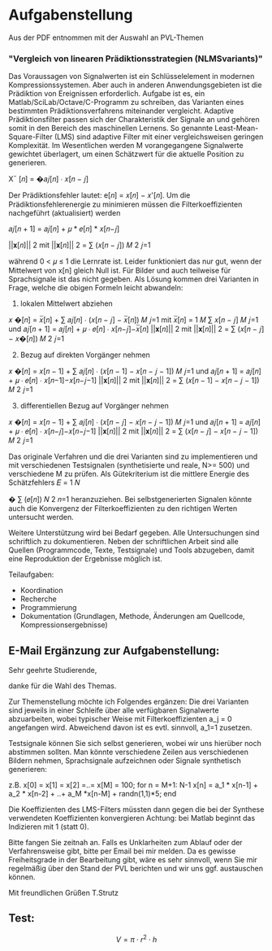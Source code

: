 # Aufgabenstellung

Aus der PDF entnommen mit der Auswahl an PVL-Themen

### "Vergleich von linearen Prädiktionsstrategien (NLMSvariants)"

Das Voraussagen von Signalwerten ist ein Schlüsselelement in modernen Kompressionssystemen.
Aber auch in anderen Anwendungsgebieten ist die Prädiktion von Ereignissen erforderlich.
Aufgabe ist es, ein Matlab/SciLab/Octave/C-Programm zu schreiben, das Varianten eines bestimmten
Prädiktionsverfahrens miteinander vergleicht.
Adaptive Prädiktionsfilter passen sich der Charakteristik der Signale an und gehören somit in den
Bereich des maschinellen Lernens. So genannte Least-Mean-Square-Filter (LMS) sind adaptive
Filter mit einer vergleichsweisen geringen Komplexität. Im Wesentlichen werden M vorangegangene
Signalwerte gewichtet überlagert, um einen Schätzwert für die aktuelle Position zu generieren.

Xˉ [𝑛] = �𝑎𝑗[𝑛] ∙ 𝑥[𝑛 − 𝑗]

Der Prädiktionsfehler lautet: e[𝑛] = 𝑥[𝑛] − 𝑥'[𝑛]. Um die Prädiktionsfehlerenergie zu minimieren
müssen die Filterkoeffizienten nachgeführt (aktualisiert) werden

𝑎𝑗[𝑛 + 1] = 𝑎𝑗[𝑛] + 𝜇 * 𝑒[𝑛] * 𝑥[𝑛−𝑗]
 
||𝐱[𝑛]||
2 mit ||𝐱[𝑛]||
2 = ∑ (𝑥[𝑛 − 𝑗]) 𝑀 2
𝑗=1

während 0 < 𝜇 ≤ 1 die Lernrate ist.
Leider funktioniert das nur gut, wenn der Mittelwert von x[n] gleich Null ist. Für Bilder und auch
teilweise für Sprachsignale ist das nicht gegeben. Als Lösung kommen drei Varianten in Frage,
welche die obigen Formeln leicht abwandeln:

1. lokalen Mittelwert abziehen
 
 𝑥
�[𝑛] = 𝑥̅[𝑛] + ∑ 𝑎𝑗[𝑛] ∙ (𝑥[𝑛 − 𝑗] − 𝑥̅[𝑛]) 𝑀
𝑗=1 mit 𝑥̅[𝑛] = 1
𝑀 ∑ 𝑥[𝑛 − 𝑗] 𝑀
𝑗=1
und
 𝑎𝑗[𝑛 + 1] = 𝑎𝑗[𝑛] + 𝜇 ∙ 𝑒[𝑛] ∙
𝑥[𝑛−𝑗]−𝑥̅[𝑛]
||𝐱[𝑛]||
2 mit ||𝐱[𝑛]||
2 = ∑ (𝑥[𝑛 − 𝑗] − 𝑥�[𝑛]) 𝑀 2
𝑗=1

2. Bezug auf direkten Vorgänger nehmen

𝑥
�[𝑛] = 𝑥[𝑛 − 1] + ∑ 𝑎𝑗[𝑛] ∙ (𝑥[𝑛 − 1] − 𝑥[𝑛 − 𝑗 − 1]) 𝑀
𝑗=1
und
𝑎𝑗[𝑛 + 1] = 𝑎𝑗[𝑛] + 𝜇 ∙ 𝑒[𝑛] ∙
𝑥[𝑛−1]−𝑥[𝑛−𝑗−1]
||𝐱[𝑛]||
2 mit ||𝐱[𝑛]||
2 = ∑ (𝑥[𝑛 − 1] − 𝑥[𝑛 − 𝑗 − 1]) 𝑀 2
𝑗=1

3. differentiellen Bezug auf Vorgänger nehmen

𝑥
�[𝑛] = 𝑥[𝑛 − 1] + ∑ 𝑎𝑗[𝑛] ∙ (𝑥[𝑛 − 𝑗] − 𝑥[𝑛 − 𝑗 − 1]) 𝑀
𝑗=1
und
𝑎𝑗[𝑛 + 1] = 𝑎𝑗[𝑛] + 𝜇 ∙ 𝑒[𝑛] ∙
𝑥[𝑛−𝑗]−𝑥[𝑛−𝑗−1]
||𝐱[𝑛]||
2 mit ||𝐱[𝑛]||
2 = ∑ (𝑥[𝑛 − 𝑗] − 𝑥[𝑛 − 𝑗 − 1]) 𝑀 2
𝑗=1

Das originale Verfahren und die drei Varianten sind zu implementieren und mit verschiedenen
Testsignalen (synthetisierte und reale, N>= 500) und verschiedene M zu prüfen. Als Gütekriterium
ist die mittlere Energie des Schätzfehlers 𝐸 = 1
𝑁

� ∑ (𝑒[𝑛]) 𝑁 2 𝑛=1 heranzuziehen. Bei selbstgenerierten
Signalen könnte auch die Konvergenz der Filterkoeffizienten zu den richtigen Werten
untersucht werden.

Weitere Unterstützung wird bei Bedarf gegeben. Alle Untersuchungen sind schriftlich zu dokumentieren.
Neben der schriftlichen Arbeit sind alle Quellen (Programmcode, Texte, Testsignale)
und Tools abzugeben, damit eine Reproduktion der Ergebnisse möglich ist.

Teilaufgaben:
* Koordination
* Recherche
* Programmierung
* Dokumentation (Grundlagen, Methode, Änderungen am Quellcode, Kompressionsergebnisse)


## E-Mail Ergänzung zur Aufgabenstellung:

Sehr geehrte Studierende,

danke für die Wahl des Themas.

Zur Themenstellung möchte ich Folgendes ergänzen:
Die drei Varianten sind jeweils in einer Schleife über alle 
verfügbaren Signalwerte abzuarbeiten, wobei typischer Weise mit 
Filterkoeffizienten a_j = 0 angefangen wird.
Abweichend davon ist es evtl. sinnvoll, a_1=1 zusetzen.

Testsignale können Sie sich selbst generieren, wobei wir uns 
hierüber noch abstimmen sollten.
Man könnte verschiedene Zeilen aus verschiedenen Bildern nehmen, 
Sprachsignale aufzeichnen oder Signale synthetisch generieren:

z.B.
x[0] = x[1] = x[2] =..= x[M] = 100;
for n = M+1: N-1
   x[n] = a_1 * x[n-1] + a_2 * x[n-2] + ..+ a_M *x[n-M] + 
randn(1,1)*5;
end     

Die Koeffizienten des LMS-Filters müssten dann gegen die bei der 
Synthese verwendeten Koeffizienten konvergieren
Achtung: bei Matlab beginnt das Indizieren mit 1 (statt 0).

Bitte fangen Sie zeitnah an.
Falls es Unklarheiten zum Ablauf oder der Verfahrensweise gibt, 
bitte per Email bei mir melden.
Da es gewisse Freiheitsgrade in der Bearbeitung gibt, wäre es sehr 
sinnvoll, wenn Sie mir regelmäßig über den Stand der PVL berichten 
und wir uns ggf. austauschen können.

Mit freundlichen Grüßen
T.Strutz



Test:
---
$$ V=\pi \cdot r^{2} \cdot h $$
